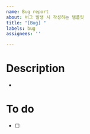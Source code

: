 ```yaml
---
name: Bug report
about: 버그 발생 시 작성하는 템플릿
title: "[Bug] "
labels: bug
assignees: ''

---
```


<!-- (주석) 모두가 보는 이슈입니다. 다른 사람도 이해 할 수 있는 언어로 작성해주시길 바래요~ 바른 말 고운 말 쓰라 이 말이야!
# Issue 생성 전 체크리스트
- [ ] 이슈 이름은 다른 사람도 이해할 수 있나요?
- [ ] 이슈 책임자(Assignees)를 추가했나요?
- [ ] Labels에는 해당 이슈의 성향을 잘 나타내나요?
- [ ] Labels에는 자신의 파트(front-end 또는 back-end)를 잘 나타내나요?
- [ ] 해당 Issue가 파트(front-end 또는 back-end)에 종속된다면 Labels에 파트를 표시했나요?
 -->
# Description
- 

# To do
- [ ] 
